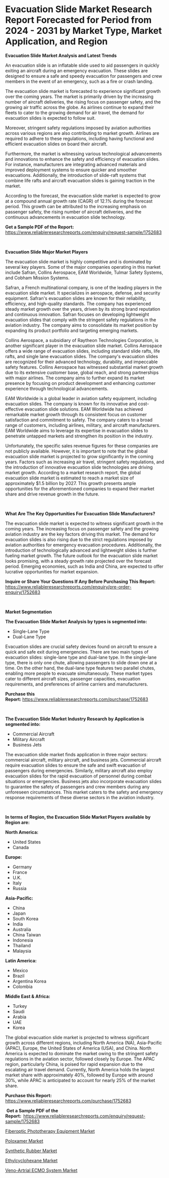 <p><h1>Evacuation Slide Market Research Report Forecasted for Period from 2024 -  2031 by Market Type, Market Application, and Region</h1></p><p><strong>Evacuation Slide Market Analysis and Latest Trends</strong></p>
<p><p>An evacuation slide is an inflatable slide used to aid passengers in quickly exiting an aircraft during an emergency evacuation. These slides are designed to ensure a safe and speedy evacuation for passengers and crew members in the event of an emergency, such as a fire or crash landing.</p><p>The evacuation slide market is forecasted to experience significant growth over the coming years. The market is primarily driven by the increasing number of aircraft deliveries, the rising focus on passenger safety, and the growing air traffic across the globe. As airlines continue to expand their fleets to cater to the growing demand for air travel, the demand for evacuation slides is expected to follow suit.</p><p>Moreover, stringent safety regulations imposed by aviation authorities across various regions are also contributing to market growth. Airlines are required to adhere to these regulations, including having functional and efficient evacuation slides on board their aircraft.</p><p>Furthermore, the market is witnessing various technological advancements and innovations to enhance the safety and efficiency of evacuation slides. For instance, manufacturers are integrating advanced materials and improved deployment systems to ensure quicker and smoother evacuations. Additionally, the introduction of slide-raft systems that combine life rafts and aircraft evacuation slides is gaining traction in the market.</p><p>According to the forecast, the evacuation slide market is expected to grow at a compound annual growth rate (CAGR) of 12.1% during the forecast period. This growth can be attributed to the increasing emphasis on passenger safety, the rising number of aircraft deliveries, and the continuous advancements in evacuation slide technology.</p></p>
<p><strong>Get a Sample PDF of the Report:&nbsp;</strong> <a href="https://www.reliableresearchreports.com/enquiry/request-sample/1752683">https://www.reliableresearchreports.com/enquiry/request-sample/1752683</a></p>
<p>&nbsp;</p>
<p><strong>Evacuation Slide Major Market Players</strong></p>
<p><p>The evacuation slide market is highly competitive and is dominated by several key players. Some of the major companies operating in this market include Safran, Collins Aerospace, EAM Worldwide, Tulmar Safety Systems, and Cobham Mission Systems. </p><p>Safran, a French multinational company, is one of the leading players in the evacuation slide market. It specializes in aerospace, defense, and security equipment. Safran's evacuation slides are known for their reliability, efficiency, and high-quality standards. The company has experienced steady market growth over the years, driven by its strong brand reputation and continuous innovation. Safran focuses on developing lightweight evacuation slides that comply with the stringent safety regulations in the aviation industry. The company aims to consolidate its market position by expanding its product portfolio and targeting emerging markets.</p><p>Collins Aerospace, a subsidiary of Raytheon Technologies Corporation, is another significant player in the evacuation slide market. Collins Aerospace offers a wide range of evacuation slides, including standard slide rafts, life rafts, and single lane evacuation slides. The company's evacuation slides are recognized for their advanced technology, durability, and impeccable safety features. Collins Aerospace has witnessed substantial market growth due to its extensive customer base, global reach, and strong partnerships with major airlines. The company aims to further expand its market presence by focusing on product development and enhancing customer experience through technological advancements.</p><p>EAM Worldwide is a global leader in aviation safety equipment, including evacuation slides. The company is known for its innovative and cost-effective evacuation slide solutions. EAM Worldwide has achieved remarkable market growth through its consistent focus on customer satisfaction and commitment to safety. The company caters to a broad range of customers, including airlines, military, and aircraft manufacturers. EAM Worldwide aims to leverage its expertise in evacuation slides to penetrate untapped markets and strengthen its position in the industry.</p><p>Unfortunately, the specific sales revenue figures for these companies are not publicly available. However, it is important to note that the global evacuation slide market is projected to grow significantly in the coming years. Factors such as increasing air travel, stringent safety regulations, and the introduction of innovative evacuation slide technologies are driving market growth. According to a market research report, the global evacuation slide market is estimated to reach a market size of approximately $1.5 billion by 2027. This growth presents ample opportunities for the aforementioned companies to expand their market share and drive revenue growth in the future.</p></p>
<p>&nbsp;</p>
<p><strong>What Are The Key Opportunities For Evacuation Slide Manufacturers?</strong></p>
<p><p>The evacuation slide market is expected to witness significant growth in the coming years. The increasing focus on passenger safety and the growing aviation industry are the key factors driving this market. The demand for evacuation slides is also rising due to the strict regulations imposed by aviation authorities for emergency evacuation procedures. Additionally, the introduction of technologically advanced and lightweight slides is further fueling market growth. The future outlook for the evacuation slide market looks promising, with a steady growth rate projected over the forecast period. Emerging economies, such as India and China, are expected to offer lucrative opportunities for market expansion.</p></p>
<p><strong>Inquire or Share Your Questions If Any Before Purchasing This Report:</strong> <a href="https://www.reliableresearchreports.com/enquiry/pre-order-enquiry/1752683">https://www.reliableresearchreports.com/enquiry/pre-order-enquiry/1752683</a></p>
<p>&nbsp;</p>
<p><strong>Market Segmentation</strong></p>
<p><strong>The Evacuation Slide Market Analysis by types is segmented into:</strong></p>
<p><ul><li>Single-Lane Type</li><li>Dual-Lane Type</li></ul></p>
<p><p>Evacuation slides are crucial safety devices found on aircraft to ensure a quick and safe exit during emergencies. There are two main types of evacuation slides: single-lane type and dual-lane type. In the single-lane type, there is only one chute, allowing passengers to slide down one at a time. On the other hand, the dual-lane type features two parallel chutes, enabling more people to evacuate simultaneously. These market types cater to different aircraft sizes, passenger capacities, evacuation requirements, and preferences of airline carriers and manufacturers.</p></p>
<p><strong>Purchase this Report:&nbsp;</strong><a href="https://www.reliableresearchreports.com/purchase/1752683">https://www.reliableresearchreports.com/purchase/1752683</a></p>
<p>&nbsp;</p>
<p><strong>The Evacuation Slide Market Industry Research by Application is segmented into:</strong></p>
<p><ul><li>Commercial Aircraft</li><li>Military Aircraft</li><li>Business Jets</li></ul></p>
<p><p>The evacuation slide market finds application in three major sectors: commercial aircraft, military aircraft, and business jets. Commercial aircraft require evacuation slides to ensure the safe and swift evacuation of passengers during emergencies. Similarly, military aircraft also employ evacuation slides for the rapid evacuation of personnel during combat situations or emergencies. Business jets also incorporate evacuation slides to guarantee the safety of passengers and crew members during any unforeseen circumstances. This market caters to the safety and emergency response requirements of these diverse sectors in the aviation industry.</p></p>
<p>&nbsp;</p>
<p><strong>In terms of Region, the Evacuation Slide Market Players available by Region are:</strong></p>
<p>
    <p> <strong> North America: </strong>
        <ul>
            <li>United States</li>
            <li>Canada</li>
        </ul>
        </p> 
    <p> <strong> Europe: </strong>
        <ul>
            <li>Germany</li>
            <li>France</li>
            <li>U.K.</li>
            <li>Italy</li>
            <li>Russia</li>
        </ul>
        </p> 
    <p> <strong> Asia-Pacific: </strong>
        <ul>
            <li>China</li>
            <li>Japan</li>
            <li>South Korea</li>
            <li>India</li>
            <li>Australia</li>
            <li>China Taiwan</li>
            <li>Indonesia</li>
            <li>Thailand</li>
            <li>Malaysia</li>
        </ul>
        </p> 
    <p> <strong> Latin America: </strong>
        <ul>
            <li>Mexico</li>
            <li>Brazil</li>
            <li>Argentina Korea</li>
            <li>Colombia</li>
        </ul>
        </p> 
    <p> <strong> Middle East & Africa: </strong>
        <ul>
            <li>Turkey</li>
            <li>Saudi</li>
            <li>Arabia</li>
            <li>UAE</li>
            <li>Korea</li>
        </ul>
    </p>
    </p>
<p><p>The global evacuation slide market is projected to witness significant growth across different regions, including North America (NA), Asia-Pacific (APAC), Europe, the United States of America (USA), and China. North America is expected to dominate the market owing to the stringent safety regulations in the aviation sector, followed closely by Europe. The APAC region, particularly China, is poised for rapid expansion due to the escalating air travel demand. Currently, North America holds the largest market share with approximately 40%, followed by Europe with around 30%, while APAC is anticipated to account for nearly 25% of the market share.</p></p>
<p><strong>Purchase this Report: </strong><a href="https://www.reliableresearchreports.com/purchase/1752683">https://www.reliableresearchreports.com/purchase/1752683</a></p>
<p>&nbsp;<strong>Get a Sample PDF of the Report:&nbsp;&nbsp;</strong><a href="https://www.reliableresearchreports.com/enquiry/request-sample/1752683">https://www.reliableresearchreports.com/enquiry/request-sample/1752683</a></p>
<p><strong></strong></p>
<p><p><a href="https://github.com/mufaksami/Market-Research-Report-List-1/blob/main/fiberoptic-phototherapy-equipment-market.md">Fiberoptic Phototherapy Equipment Market</a></p><p><a href="https://medium.com/@merrittrice2023/poloxamer-market-report-reveals-the-latest-trends-and-growth-opportunities-of-this-market-724b963e2719">Poloxamer Market</a></p><p><a href="https://medium.com/@merrittrice2023/analyzing-synthetic-rubber-market-global-industry-perspective-and-forecast-2024-to-2031-c0b7c757936c">Synthetic Rubber Market</a></p><p><a href="https://medium.com/@merrittrice2023/ethylcyclohexane-market-furnishes-information-on-market-share-market-trends-and-market-growth-e29bf4c64d48">Ethylcyclohexane Market</a></p><p><a href="https://github.com/domingosshowhot/Market-Research-Report-List-1/blob/main/veno-artrial-ecmo-system-market.md">Veno-Artrial ECMO System Market</a></p></p>